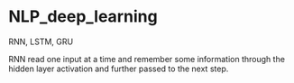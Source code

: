 # NLP_deep_learning
RNN, LSTM, GRU

RNN read one input at a time and remember some information through the hidden layer activation and further passed to the next step. 
